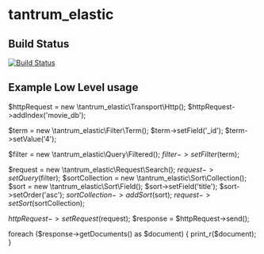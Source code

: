 # tantrum_elastic

## Build Status
[![Build Status](https://travis-ci.org/tomcroft/tantrum_elastic.svg?branch=dev)](https://travis-ci.org/tomcroft/tantrum_elastic)

## Example Low Level usage

$httpRequest = new \tantrum_elastic\Transport\Http();
$httpRequest->addIndex('movie_db');

$term = new \tantrum_elastic\Filter\Term();
$term->setField('_id');
$term->setValue('4');

$filter = new \tantrum_elastic\Query\Filtered();
$filter->setFilter($term);

$request = new \tantrum_elastic\Request\Search();
$request->setQuery($filter);
$sortCollection = new \tantrum_elastic\Sort\Collection();
$sort = new \tantrum_elastic\Sort\Field();
$sort->setField('title');
$sort->setOrder('asc');
$sortCollection->addSort($sort);
$request->setSort($sortCollection);

$httpRequest->setRequest($request);
$response = $httpRequest->send();

foreach ($response->getDocuments() as $document) {
    print_r($document);
}